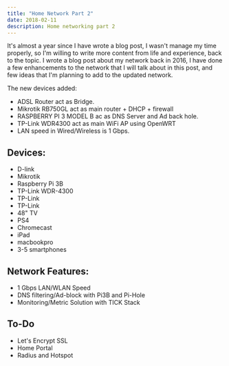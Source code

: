 ```yaml
---
title: "Home Network Part 2"
date: 2018-02-11
description: Home networking part 2
---
```


It's almost a year since I have wrote a blog post, I wasn't manage my time properly, so I'm willing to write more content from life and experience, back to the topic. I wrote a blog post about my network back in 2016, I have done a few enhancements to the network that I will talk about in this post, and few ideas that I'm planning to add to the updated network.

The new devices added:

- ADSL Router act as Bridge.
- Mikrotik RB750GL act as main router + DHCP + firewall
- RASPBERRY PI 3 MODEL B ac as DNS Server and Ad back hole.
- TP-Link WDR4300 act as main WiFi AP using OpenWRT
- LAN speed in Wired/Wireless is 1 Gbps.

## Devices:

- D-link
- Mikrotik
- Raspberry Pi 3B
- TP-Link WDR-4300
- TP-Link
- TP-Link
- 48" TV
- PS4
- Chromecast
- iPad
- macbookpro
- 3-5 smartphones

## Network Features:

- 1 Gbps LAN/WLAN Speed
- DNS filtering/Ad-block with Pi3B and Pi-Hole
- Monitoring/Metric Solution with TICK Stack

## To-Do

- Let's Encrypt SSL
- Home Portal
- Radius and Hotspot
